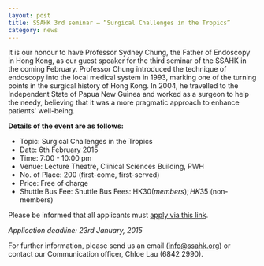 ```yaml
---
layout: post
title: SSAHK 3rd seminar – “Surgical Challenges in the Tropics”
category: news
---
```

It is our honour to have Professor Sydney Chung, the Father of Endoscopy in Hong Kong, as our guest speaker for the third seminar of the SSAHK in the coming February. Professor Chung introduced the technique of endoscopy into the local medical system in 1993, marking one of the turning points in the surgical history of Hong Kong. In 2004, he travelled to the Independent State of Papua New Guinea and worked as a surgeon to help the needy, believing that it was a more pragmatic approach to enhance patients' well-being.

**Details of the event are as follows:**

- Topic: Surgical Challenges in the Tropics
- Date: 6th February 2015
- Time: 7:00 - 10:00 pm
- Venue: Lecture Theatre, Clinical Sciences Building, PWH
- No. of Place: 200 (first-come, first-served)
- Price: Free of charge
- Shuttle Bus Fee: Shuttle Bus Fees: HK$30 (members); HK$35 (non-members)


Please be informed that all applicants must [apply via this link](http://goo.gl/forms/QkM4sbSfyt).

_Application deadline: 23rd January, 2015_

For further information, please send us an email (info@ssahk.org) or contact our Communication officer, Chloe Lau (6842 2990).